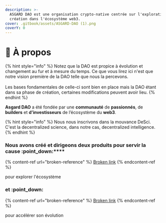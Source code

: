 ```yaml
---
description: >-
  ASGARD DAO est une organisation crypto-native centrée sur l'exploration et la
  création dans l'écosystème web3.
cover: .gitbook/assets/ASGARD-DAO (1).png
coverY: 0
---
```


# 🤔 À propos

{% hint style="info" %}
Notez que la DAO est propice à évolution et changement au fur et à mesure du temps. Ce que vous lirez ici n'est que notre vision première de la DAO telle que nous la percevons. \
\
Les bases fondamentales de celle-ci sont bien en place mais la DAO étant dans sa phase de création, certaines modifications peuvent avoir lieu.&#x20;
{% endhint %}

**Asgard DAO** a été fondée par une **communauté** de **passionnés**, de **builders** et **d’investisseurs** de l’écosystème du **web3**.

{% hint style="info" %}
Nous nous inscrivons dans la mouvance DeSci. C'est la decentralized science, dans notre cas, decentralized intelligence.
{% endhint %}

### **Nous avons créé et dirigeons deux produits pour servir la cause** :point\_down:****

{% content-ref url="broken-reference" %}
[Broken link](broken-reference)
{% endcontent-ref %}

pour explorer l'écosystème

### et :point\_down:

{% content-ref url="broken-reference" %}
[Broken link](broken-reference)
{% endcontent-ref %}

pour accélérer son évolution
